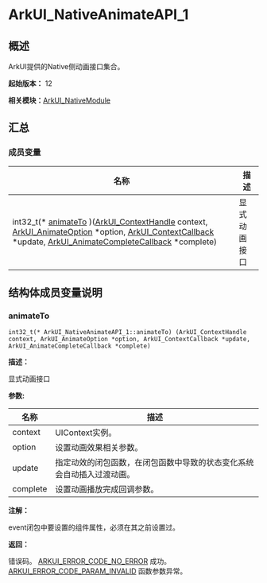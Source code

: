 # ArkUI_NativeAnimateAPI_1


## 概述

ArkUI提供的Native侧动画接口集合。

**起始版本：** 12

**相关模块：**[ArkUI_NativeModule](_ark_u_i___native_module.md)


## 汇总


### 成员变量

| 名称 | 描述 | 
| -------- | -------- |
| int32_t(\* [animateTo](#animateto) )([ArkUI_ContextHandle](_ark_u_i___native_module.md#arkui_contexthandle) context, [ArkUI_AnimateOption](_ark_u_i___native_module.md#arkui_animateoption) \*option, [ArkUI_ContextCallback](_ark_u_i___context_callback.md) \*update, [ArkUI_AnimateCompleteCallback](_ark_u_i___animate_complete_callback.md) \*complete) | 显式动画接口  | 


## 结构体成员变量说明


### animateTo

```
int32_t(* ArkUI_NativeAnimateAPI_1::animateTo) (ArkUI_ContextHandle context, ArkUI_AnimateOption *option, ArkUI_ContextCallback *update, ArkUI_AnimateCompleteCallback *complete)
```
**描述：**

显式动画接口

**参数:**

| 名称 | 描述 | 
| -------- | -------- |
| context | UIContext实例。  | 
| option | 设置动画效果相关参数。  | 
| update | 指定动效的闭包函数，在闭包函数中导致的状态变化系统会自动插入过渡动画。  | 
| complete | 设置动画播放完成回调参数。  | 

**注解：**

event闭包中要设置的组件属性，必须在其之前设置过。

**返回：**

错误码。 [ARKUI_ERROR_CODE_NO_ERROR](_ark_u_i___native_module.md) 成功。 [ARKUI_ERROR_CODE_PARAM_INVALID](_ark_u_i___native_module.md) 函数参数异常。
